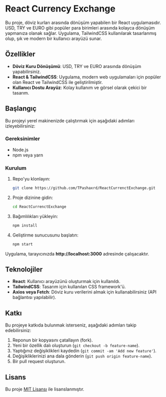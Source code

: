 
# React Currency Exchange

Bu proje, döviz kurları arasında dönüşüm yapabilen bir React uygulamasıdır. USD, TRY ve EURO gibi popüler para birimleri arasında kolayca dönüşüm yapmanıza olanak sağlar. Uygulama, TailwindCSS kullanılarak tasarlanmış olup, şık ve modern bir kullanıcı arayüzü sunar.

## Özellikler

- **Döviz Kuru Dönüşümü**: USD, TRY ve EURO arasında dönüşüm yapabilirsiniz.
- **React & TailwindCSS**: Uygulama, modern web uygulamaları için popüler olan React ve TailwindCSS ile geliştirilmiştir.
- **Kullanıcı Dostu Arayüz**: Kolay kullanım ve görsel olarak çekici bir tasarım.

## Başlangıç

Bu projeyi yerel makinenizde çalıştırmak için aşağıdaki adımları izleyebilirsiniz:

### Gereksinimler

- Node.js
- npm veya yarn

### Kurulum

1. Repo'yu klonlayın:
   ```bash
   git clone https://github.com/TPashaxrd/ReactCurrenctExchange.git
   ```
2. Proje dizinine gidin:
   ```bash
   cd ReactCurrenctExchange
   ```
3. Bağımlılıkları yükleyin:
   ```bash
   npm install
   ```
4. Geliştirme sunucusunu başlatın:
   ```bash
   npm start
   ```

Uygulama, tarayıcınızda **http://localhost:3000** adresinde çalışacaktır.

## Teknolojiler

- **React**: Kullanıcı arayüzünü oluşturmak için kullanıldı.
- **TailwindCSS**: Tasarım için kullanılan CSS framework'ü.
- **Axios veya Fetch**: Döviz kuru verilerini almak için kullanabilirsiniz (API bağlantısı yapılabilir).

## Katkı

Bu projeye katkıda bulunmak isterseniz, aşağıdaki adımları takip edebilirsiniz:

1. Reponun bir kopyasını çatallayın (fork).
2. Yeni bir özellik dalı oluşturun (`git checkout -b feature-name`).
3. Yaptığınız değişiklikleri kaydedin (`git commit -am 'Add new feature'`).
4. Değişikliklerinizi ana dala gönderin (`git push origin feature-name`).
5. Bir pull request oluşturun.

## Lisans

Bu proje [MIT Lisansı](LICENSE) ile lisanslanmıştır.
